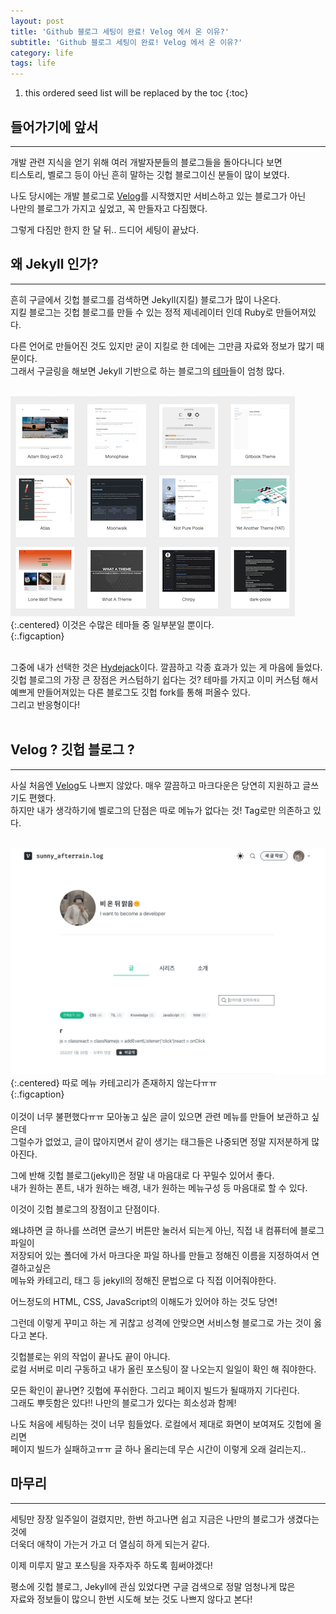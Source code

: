 ```yaml
---
layout: post
title: 'Github 블로그 세팅이 완료! Velog 에서 온 이유?'
subtitle: 'Github 블로그 세팅이 완료! Velog 에서 온 이유?'
category: life
tags: life
---
```

[테마]:http://jekyllthemes.org/
[velog]:https://velog.io/
[hydejack]:https://hydejack.com/

<!-- more -->

1. this ordered seed list will be replaced by the toc 
{:toc}

## 들어가기에 앞서
---
개발 관련 지식을 얻기 위해 여러 개발자분들의 블로그들을 돌아다니다 보면  
티스토리, 벨로그 등이 아닌 흔히 말하는 깃헙 블로그이신 분들이 많이 보였다.

나도 당시에는 개발 블로그로 [Velog]를 시작했지만 서비스하고 있는 블로그가 아닌  
나만의 블로그가 가지고 싶었고, 꼭 만들자고 다짐했다.

그렇게 다짐만 한지 한 달 뒤.. 드디어 세팅이 끝났다.
<br>

## 왜 Jekyll 인가?
---
흔히 구글에서 깃헙 블로그를 검색하면 Jekyll(지킬) 블로그가 많이 나온다.  
지킬 블로그는 깃헙 블로그를 만들 수 있는 정적 제네레이터 인데 Ruby로 만들어져있다.

다른 언어로 만들어진 것도 있지만 굳이 지킬로 한 데에는 그만큼 자료와 정보가 많기 때문이다.  
그래서 구글링을 해보면 Jekyll 기반으로 하는 블로그의 [테마]들이 엄청 많다.  
<br>

![theme](/assets/img/2022-02-17-life/2022-02-17-theme.png){:.centered} 이것은 수많은 테마들 중 일부분일 뿐이다.  
{:.figcaption}  
<br>


그중에 내가 선택한 것은 [Hydejack]이다. 깔끔하고 각종 효과가 있는 게 마음에 들었다.  
깃헙 블로그의 가장 큰 장점은 커스텀하기 쉽다는 것? 테마를 가지고 이미 커스텀 해서  
예쁘게 만들어져있는 다른 블로그도 깃헙 fork를 통해 퍼올수 있다.  
그리고 반응형이다!  
<br>

## Velog ? 깃헙 블로그 ?
---
사실 처음엔 [Velog]도 나쁘지 않았다. 매우 깔끔하고 마크다운은 당연히 지원하고 글쓰기도 편했다.  
하지만 내가 생각하기에 벨로그의 단점은 따로 메뉴가 없다는 것! Tag로만 의존하고 있다.  
<br>

![velog](/assets/img/2022-02-17-life/2022-02-17-velog.png){:.centered} 따로 메뉴 카테고리가 존재하지 않는다ㅠㅠ  
{:.figcaption}  
<br>
이것이 너무 불편했다ㅠㅠ 모아놓고 싶은 글이 있으면 관련 메뉴를 만들어 보관하고 싶은데  
그럴수가 없었고, 글이 많아지면서 같이 생기는 태그들은 나중되면 정말 지저분하게 많아진다.  

그에 반해 깃헙 블로그(jekyll)은 정말 내 마음대로 다 꾸밀수 있어서 좋다.  
내가 원하는 폰트, 내가 원하는 배경, 내가 원하는 메뉴구성 등 마음대로 할 수 있다.  

이것이 깃헙 블로그의 장점이고 단점이다.  

왜냐하면 글 하나를 쓰려면 글쓰기 버튼만 눌러서 되는게 아닌, 직접 내 컴퓨터에 블로그 파일이  
저장되어 있는 폴더에 가서 마크다운 파일 하나를 만들고 정해진 이름을 지정하여서 연결하고싶은  
메뉴와 카테고리, 태그 등 jekyll의 정해진 문법으로 다 직접 이어줘야한다.  

어느정도의 HTML, CSS, JavaScript의 이해도가 있어야 하는 것도 당연!  

그런데 이렇게 꾸미고 하는 게 귀찮고 성격에 안맞으면 서비스형 블로그로 가는 것이 옳다고 본다.  

깃헙블로는 위의 작업이 끝나도 끝이 아니다.  
로컬 서버로 미리 구동하고 내가 올린 포스팅이 잘 나오는지 일일이 확인 해 줘야한다.

모든 확인이 끝나면? 깃헙에 푸쉬한다. 그리고 페이지 빌드가 될때까지 기다린다.  
그래도 뿌듯함은 있다!! 나만의 블로그가 있다는 희소성과 함께!

나도 처음에 세팅하는 것이 너무 힘들었다. 로컬에서 제대로 화면이 보여져도 깃헙에 올리면  
페이지 빌드가 실패하고ㅠㅠ 글 하나 올리는데 무슨 시간이 이렇게 오래 걸리는지..

## 마무리
---
세팅만 장장 일주일이 걸렸지만, 한번 하고나면 쉽고 지금은 나만의 블로그가 생겼다는 것에  
더욱더 애착이 가는거 가고 더 열심히 하게 되는거 같다.  

이제 미루지 말고 포스팅을 자주자주 하도록 힘써야겠다!  

평소에 깃헙 블로그, Jekyll에 관심 있었다면 구글 검색으로 정말 엄청나게 많은  
자료와 정보들이 많으니 한번 시도해 보는 것도 나쁘지 않다고 본다!
